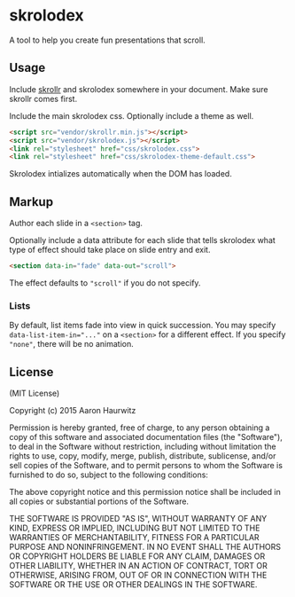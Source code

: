 # skrolodex

A tool to help you create fun presentations that scroll.

## Usage

Include [skrollr](https://github.com/Prinzhorn/skrollr) and skrolodex somewhere
in your document. Make sure skrollr comes first.

Include the main skrolodex css. Optionally include a theme as well.

```html
<script src="vendor/skrollr.min.js"></script>
<script src="vendor/skrolodex.js"></script>
<link rel="stylesheet" href="css/skrolodex.css">
<link rel="stylesheet" href="css/skrolodex-theme-default.css">
```

Skrolodex intializes automatically when the DOM has loaded.

## Markup

Author each slide in a `<section>` tag.

Optionally include a data attribute for each slide that tells skrolodex what
type of effect should take place on slide entry and exit.

```html
<section data-in="fade" data-out="scroll">
```

The effect defaults to `"scroll"` if you do not specify.

### Lists

By default, list items fade into view in quick succession. You may specify
`data-list-item-in="..."` on a `<section>` for a different effect. If you
specify `"none"`, there will be no animation.

## License

(MIT License)

Copyright (c) 2015 Aaron Haurwitz

Permission is hereby granted, free of charge, to any person obtaining a copy of
this software and associated documentation files (the "Software"), to deal in
the Software without restriction, including without limitation the rights to
use, copy, modify, merge, publish, distribute, sublicense, and/or sell copies of
the Software, and to permit persons to whom the Software is furnished to do so,
subject to the following conditions:

The above copyright notice and this permission notice shall be included in all
copies or substantial portions of the Software.

THE SOFTWARE IS PROVIDED "AS IS", WITHOUT WARRANTY OF ANY KIND, EXPRESS OR
IMPLIED, INCLUDING BUT NOT LIMITED TO THE WARRANTIES OF MERCHANTABILITY, FITNESS
FOR A PARTICULAR PURPOSE AND NONINFRINGEMENT. IN NO EVENT SHALL THE AUTHORS OR
COPYRIGHT HOLDERS BE LIABLE FOR ANY CLAIM, DAMAGES OR OTHER LIABILITY, WHETHER
IN AN ACTION OF CONTRACT, TORT OR OTHERWISE, ARISING FROM, OUT OF OR IN
CONNECTION WITH THE SOFTWARE OR THE USE OR OTHER DEALINGS IN THE SOFTWARE.